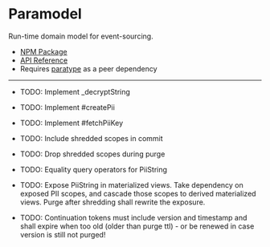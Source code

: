 # Paramodel

Run-time domain model for event-sourcing.

* [NPM Package](https://www.npmjs.com/package/paramodel)
* [API Reference](https://github.com/mwikstrom/paramodel/blob/master/docs/paramodel.md)
* Requires [paratype](https://github.com/mwikstrom/paratype#readme) as a peer dependency

----

- TODO: Implement _decryptString

- TODO: Implement #createPii

- TODO: Implement #fetchPiiKey

- TODO: Include shredded scopes in commit

- TODO: Drop shredded scopes during purge

- TODO: Equality query operators for PiiString

- TODO: Expose PiiString in materialized views. Take dependency on exposed PII scopes,
  and cascade those scopes to derived materialized views. Purge after shredding
  shall rewrite the exposure.

- TODO: Continuation tokens must include version and timestamp and shall expire when too old
  (older than purge ttl) - or be renewed in case version is still not purged!
